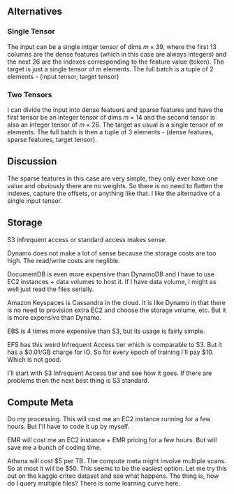 ## Alternatives

### Single Tensor

The input can be a single intger tensor of dims $m \times 39$, where the first 13 columns are the dense features (which in this case are always integers) and the next 26 are the indexes corresponding to the feature value (token). The target is just a single tensor of $m$ elements. The full batch is a tuple of 2 elements - (input tensor, target tensor)

### Two Tensors

I can divide the input into dense featuers and sparse features and have the first tensor be an integer tensor of dims $m \times 14$ and the second tensor is also an integer tensor of $m \times 26$. The target as usual is a single tensor of $m$ elements. The full batch is then a tuple of 3 elements - (dense features, sparse features, target tensor).

## Discussion

The sparse features in this case are very simple, they only ever have one value and obviously there are no weights. So there is no need to flatten the indexes, capture the offsets, or anything like that. I like the alternative of a single input tensor.

## Storage

S3 infrequent access or standard access makes sense.

Dynamo does not make a lot of sense because the storage costs are too high. The read/write costs are neglible.

DocumentDB is even more expensive than DynamoDB and I have to use EC2 instances + data volumes to host it. If I have data volume, I might as well just read the files serially.

Amazon Keyspaces is Cassandra in the cloud. It is like Dynamo in that there is no need to provision extra EC2 and choose the storage volume, etc. But it is more expensive than Dynamo.

EBS is 4 times more expensive than S3, but its usage is fairly simple.

EFS has this weird Infrequent Access tier which is comparable to S3. But it has a \$0.01/GB charge for IO. So for every epoch of training I'll pay \$10. Which is not good.

I'll start with S3 Infrequent Access tier and see how it goes. If there are problems then the next best thing is S3 standard.

## Compute Meta

Do my processing. This will cost me an EC2 instance running for a few hours. But I'll have to code it up by myself.

EMR will cost me an EC2 instance + EMR pricing for a few hours. But will save me a bunch of coding time.

Athena will cost \$5 per TB. The compute meta might involve multiple scans. So at most it will be \$50. This seems to be the easiest option. Let me try this out on the kaggle criteo dataset and see what happens. The thing is, how do I query multiple files? There is some learning curve here.











